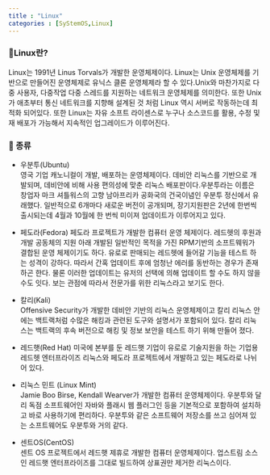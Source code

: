 ```yaml
---
title : "Linux"
categories : [SyStemOS,Linux]
---
```

### 📌Linux란?  
Linux는 1991년 Linus Torvals가 개발한 운영체제이다. Linux는 Unix 운영체제를 기반으로 만들어진 운영체제로 유닉스 클론 운영체제라 할 수 있다.Unix와 마찬가지로 다중 사용자, 다중작업 다중 스레드를 지원하는 네트워크 운영체제를 의미한다.
또한 Unix가 애초부터 통신 네트워크를 지향해 설계된 것 처럼 Linux 역시 서버로 작동하는데 최적화 되어있다. 또한 Linux는 자유 소프트 라이센스로 누구나 소스코드를 활용, 수정 및 재 배포가 가능해서 지속적인 업그레이드가 이루어진다.  

### 📌 종류  
  - 우분투(Ubuntu)  
    영국 기업 캐노니컬이 개발, 배포하는 운영체제이다. 데비안 리눅스를 기반으로 개발되며, 데비안에 비해 사용 편의성에 맞춘 리눅스 배포판이다.우분투라는 이름은 창업자 마크 셔틀워스의 고향 남아프리카 공화국의 건국이념인 우분투 정신에서 유래했다.
    일반적으로 6개마다 새로운 버전이 공개되며, 장기지원판은 2년에 한번씩 출시되는데 4월과 10월에 한 번씩 미이져 업데이트가 이루어지고 있다.

  - 페도라(Fedora)
    페도라 프로젝트가 개발한 컴퓨터 운영 체제이다. 레드헷의 후원과 개발 공동체의 지원 아래 개발된 일반적인 목적을 가진 RPM기반의 소프트웨워가 결합된 운영 체제이기도 하다. 유로로 판매되는 레드헷에 들어갈 기능을 테스트 하는 성격이 강하다. 따라서 간혹 업데이트 후에 엄청난 에러를 동반하는 경우가 존재하곤 한다. 물론 이러한 업데이트는 유저의 선택에 의해 업데이트 할 수도 하지 않을 수도 잇다. 보는 관점에 따라서 전문가를 위한 리눅스라고 보기도 한다.

  - 칼리(Kali)  
    Offensive Security가 개발한 데비안 기반의 리눅스 운영체제이고 칼리 리눅스 안에는 백트랙처럼 수많은 해킹과 관련된 도구와 설명서가 포함되어 있다. 칼리 리눅스는 백트랙의 후속 버전으로 해킹 및 정보 보안을 테스트 하기 위해 만들어 졌다.

  - 레드햇(Red Hat) 
    미국에 본부를 둔 레드햇 기업이 유로로 기술지원을 하는 기업용 레드헷 엔터프라이즈 리눅스와 페도라 프로젝트에서 개발하고 있는 페도라로 나뉘어 있다.

  - 리눅스 민트 (Linux Mint)  
    Jamie Boo Birse, Kendall Wearver가 개발한 컴퓨터 운영체제이다. 우분투와 달리 독점 소프트웨어인 자바와 플래시 웹 플러그인 등을 기본적으로 포함하여 설치하고 바로 사용하기에 편리하다. 우분투와 같은 소프트웨어 저장소를 쓰고 심어져 있는 소프트웨어도 우분투와 거의 같다.

  - 센트OS(CentOS)  
    센트 OS 프로젝트에서 레드햇 제휴로 개발한 컴퓨터 운영체제이다. 업스트림 소스인 레드햇 엔터프라이즈를 그대로 빌드하여 상표권만 제거한 리눅스이다. 
    
